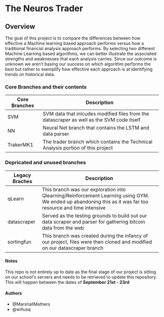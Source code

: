 # The Neuros Trader

## Overview
   The goal of this project is to compare the differences between how effective a Machine learning based approach performs versus how a traditional financial analysis approach performs. By selecting two different Machine Learning based algorithms, we can better illustrate the associated strengths and weaknesses that each analysis carries. Since our outcome is unknown we aren’t basing our success on which algorithm performs the best but rather to exemplify how effective each approach is at identifying trends on historical data.

### Core Branches and their contents
Core Branches  | Description
------------------- | -------------------------------------------------------------------
SVM | SVM data that inlcudes modified files from the datascraper as well as the SVM code itself
NN | Neural Net branch that contains the LSTM and data parser
TrakerMK1 | The trader branch which contains the Technical Analysis portion of this project

### Depricated and unused branches
Legacy Braches | Description
------------------- | -------------------------------------------------------------------
qLearn | This branch was our exploration into Qlearning/Reinforcement Learning using GYM. We ended up abandoning this as it was far too resource and time intensive 
datascraper | Served as the testing grounds to build out our data scraper and parser for gathering bitcoin data from the web
sortingfun | This branch was created during the infancy of our project, files were then cloned and modified on our datascraper branch

#### Notes
This repo is not entirely up to date as the final stage of our project is sitting on our school's servers and needs to be retrieved to update this repository. This will happen between the dates of **September 21st - 23rd**

#### Authors
* @MarshallMathers
* @willusq
